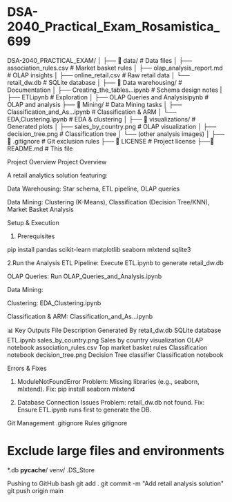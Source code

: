 # DSA-2040_Practical_Exam_Rosamistica_699
DSA-2040_PRACTICAL_EXAM/
│
├── 📂 data/                          # Data files
│   ├── association_rules.csv         # Market basket rules
│   ├── olap_analysis_report.md       # OLAP insights
│   ├── online_retail.csv             # Raw retail data
│   └── retail_dw.db                  # SQLite database
│
├── 📂 Data warehousing/                      # Documentation
│   ├── Creating_the_tables...ipynb    # Schema design notes
|   ├── ETLipynb                           # Exploration
│   ├── OLAP Queries and Analysisipynb     # OLAP and analysis
├── 📂 Mining/                        # Data Mining tasks
│   ├── Classification_and_As...ipynb # Classification & ARM
│   └── EDA,Clustering.ipynb          # EDA & clustering
│
├── 📂 visualizations/                # Generated plots
│   ├── sales_by_country.png          # OLAP visualization
│   ├── decision_tree.png             # Classification tree
│   └── (other analysis images)
│
├── 📄 .gitignore                     # Git exclusion rules
├── 📄 LICENSE                        # Project license
├──📄 README.md                      # This file

 Project Overview 
Project Overview

A retail analytics solution featuring:

Data Warehousing: Star schema, ETL pipeline, OLAP queries

Data Mining: Clustering (K-Means), Classification (Decision Tree/KNN), Market Basket Analysis

Setup & Execution

1. Prerequisites

pip install pandas scikit-learn matplotlib seaborn mlxtend sqlite3

2.Run the Analysis
ETL Pipeline: Execute ETL.ipynb to generate retail_dw.db

OLAP Queries: Run OLAP_Queries_and_Analysis.ipynb

Data Mining:

Clustering: EDA_Clustering.ipynb

Classification & ARM: Classification_and_As...ipynb

📊 Key Outputs
File	                   Description    	                     Generated By
retail_dw.db	         SQLite database 	                       ETL.ipynb
sales_by_country.png	 Sales by country visualization	           OLAP notebook
association_rules.csv	 Top market basket rules	               Classification notebook
decision_tree.png	     Decision Tree classifier	               Classification notebook


Errors & Fixes

1. ModuleNotFoundError
Problem: Missing libraries (e.g., seaborn, mlxtend).
Fix:
pip install seaborn mlxtend

2. Database Connection Issues
Problem: retail_dw.db not found.
Fix: Ensure ETL.ipynb runs first to generate the DB.

Git Management
.gitignore Rules
gitignore
# Exclude large files and environments
*.db
__pycache__/
venv/
.DS_Store

Pushing to GitHub
bash
git add .
git commit -m "Add retail analysis solution"
git push origin main
